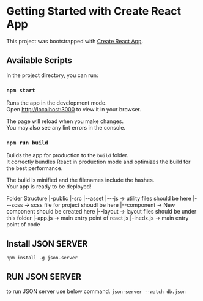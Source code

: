 # Getting Started with Create React App

This project was bootstrapped with [Create React App](https://github.com/facebook/create-react-app).

## Available Scripts

In the project directory, you can run:

### `npm start`

Runs the app in the development mode.\
Open [http://localhost:3000](http://localhost:3000) to view it in your browser.

The page will reload when you make changes.\
You may also see any lint errors in the console.

### `npm run build`

Builds the app for production to the `build` folder.\
It correctly bundles React in production mode and optimizes the build for the best performance.

The build is minified and the filenames include the hashes.\
Your app is ready to be deployed!


Folder Structure 
|-public
|-src
    |--asset
        |---js -> utility files should be here
        |---scss -> scss file for project shoudl be here
    |--component -> New component should be created here
    |--layout -> layout files should be under this folder
|-app.js -> main entry point of react js
|-inedx.js -> main entry point of code


## Install JSON SERVER
`npm install -g json-server`

## RUN JSON SERVER

to run JSON server use below command.
`json-server --watch db.json`